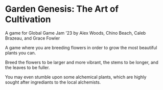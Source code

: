 # Garden Genesis: The Art of Cultivation

A game for Global Game Jam '23 by Alex Woods, Chino Beach, Caleb Brazeau, and Grace Fowler

A game where you are breeding flowers in order to grow the most beautiful plants you can.

Breed the flowers to be larger and more vibrant, the stems to be longer, and the leaves to be fuller.

You may even stumble upon some alchemical plants, which are highly sought after ingrediants to the local alchemists.
